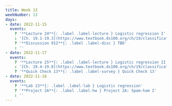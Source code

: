 ```yaml
---
title: Week 13
weekNumber: 13
days:
- date: 2022-11-15
  events:
    ? '**Lecture 24**{: .label .label-lecture } Logistic regression I'
    : '[Ch. 19.1-19.3](https://www.textbook.ds100.org/ch/19/classification_intro.html)'
    ? '**Discussion 912**{: .label .label-disc } TBD' 
    : ''
- date: 2022-11-17
  events:
    ? '**Lecture 25**{: .label .label-lecture } Logistic regression II'
    : '[Ch. 19.4-19.8](https://www.textbook.ds100.org/ch/19/classification_log_reg.html)'
    ? '**Quick Check 13**{: .label .label-survey } Quick Check 13'
- date: 2022-11-18
  events:
    ? '**Lab 13**{: .label .label-lab } Logistic regression'
    ? '**Project 2A**{: .label .label-hw } Project 2A: Spam-ham I'
    : ''
---
```


